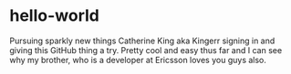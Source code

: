 # hello-world
Pursuing sparkly new things
Catherine King aka Kingerr signing in and giving this GitHub thing a try.  Pretty cool and easy thus far and I can see why my brother, who is a developer at Ericsson loves you guys also.
